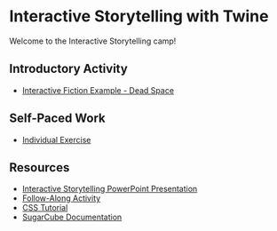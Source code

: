 # Interactive Storytelling with Twine
Welcome to the Interactive Storytelling camp!

## Introductory Activity
- [Interactive Fiction Example - Dead Space](http://chooseyourstory.com/story/viewer/default.aspx?StoryId=23287)

## Self-Paced Work
- [Individual Exercise](IndividualExercise.md)

## Resources
- <a href="InteractiveStorytelling.pptx" target="_blank">Interactive Storytelling PowerPoint Presentation</a>
- [Follow-Along Activity](https://hylandtechoutreach.github.io/coding-activities/TwineLesson/TwineLesson.html)
- [CSS Tutorial](https://www.w3schools.com/css/)
- [SugarCube Documentation](https://www.motoslave.net/sugarcube/2/docs/)